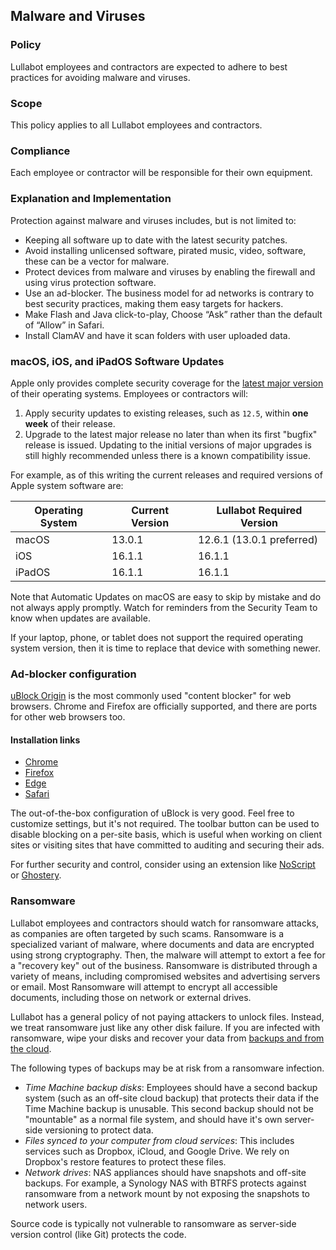 ## Malware and Viruses

### Policy
Lullabot employees and contractors are expected to adhere to best practices for avoiding malware and viruses. 

### Scope
This policy applies to all Lullabot employees and contractors.

### Compliance
Each employee or contractor will be responsible for their own equipment.

### Explanation and Implementation

Protection against malware and viruses includes, but is not limited to:

- Keeping all software up to date with the latest security patches.
- Avoid installing unlicensed software, pirated music, video, software, these can be a vector for malware.
- Protect devices from malware and viruses by enabling the firewall and using virus protection software.
- Use an ad-blocker. The business model for ad networks is contrary to best security practices, making them easy targets for hackers.
- Make Flash and Java click-to-play, Choose “Ask” rather than the default of “Allow” in Safari.
- Install ClamAV and have it scan folders with user uploaded data.

### macOS, iOS, and iPadOS Software Updates

Apple only provides complete security coverage for the [latest major version](https://support.apple.com/en-ca/guide/deployment/depc4c80847a/web) of their operating systems. Employees or contractors will:

1. Apply security updates to existing releases, such as `12.5`, within **one week** of their release.
1. Upgrade to the latest major release no later than when its first "bugfix" release is issued. Updating to the initial versions of major upgrades is still highly recommended unless there is a known compatibility issue.

For example, as of this writing the current releases and required versions of Apple system software are:

|Operating System|Current Version|Lullabot Required Version|
|----------------|---------------|-------------------------|
|macOS           |13.0.1         |12.6.1 (13.0.1 preferred)|
|iOS             |16.1.1         |16.1.1                   |
|iPadOS          |16.1.1         |16.1.1                   |

Note that Automatic Updates on macOS are easy to skip by mistake and do not always apply promptly. Watch for reminders from the Security Team to know when updates are available.

If your laptop, phone, or tablet does not support the required operating system version, then it is time to replace that device with something newer.

### Ad-blocker configuration

[uBlock Origin](https://github.com/gorhill/uBlock) is the most commonly used "content blocker" for web browsers. Chrome and Firefox are officially supported, and there are ports for other web browsers too.

#### Installation links

- [Chrome](https://chrome.google.com/webstore/detail/ublock-origin/cjpalhdlnbpafiamejdnhcphjbkeiagm)
- [Firefox](https://addons.mozilla.org/addon/ublock-origin/)
- [Edge](https://www.microsoft.com/store/p/app/9nblggh444l4)
- [Safari](https://github.com/el1t/uBlock-Safari#ublock-originfor-safari)

The out-of-the-box configuration of uBlock is very good. Feel free to customize settings, but it's not required. The toolbar button can be used to disable blocking on a per-site basis, which is useful when working on client sites or visiting sites that have committed to auditing and securing their ads.

For further security and control, consider using an extension like [NoScript](https://addons.mozilla.org/en-US/firefox/addon/noscript/) or [Ghostery](https://www.ghostery.com).

### Ransomware

Lullabot employees and contractors should watch for ransomware attacks, as companies are often targeted by such scams. Ransomware is a specialized variant of malware, where documents and data are encrypted using strong cryptography. Then, the malware will attempt to extort a fee for a "recovery key" out of the business. Ransomware is distributed through a variety of means, including compromised websites and advertising servers or email. Most Ransomware will attempt to encrypt all accessible documents, including those on network or external drives.

Lullabot has a general policy of not paying attackers to unlock files. Instead, we treat ransomware just like any other disk failure. If you are infected with ransomware, wipe your disks and recover your data from [backups and from the cloud](backups.md).

The following types of backups may be at risk from a ransomware infection.

- *Time Machine backup disks*: Employees should have a second backup system (such as an off-site cloud backup) that protects their data if the Time Machine backup is unusable. This second backup should not be "mountable" as a normal file system, and should have it's own server-side versioning to protect data.
- *Files synced to your computer from cloud services*: This includes services such as Dropbox, iCloud, and Google Drive. We rely on Dropbox's restore features to protect these files.
- *Network drives*: NAS appliances should have snapshots and off-site backups. For example, a Synology NAS with BTRFS protects against ransomware from a network mount by not exposing the snapshots to network users.

Source code is typically not vulnerable to ransomware as server-side version control (like Git) protects the code.

